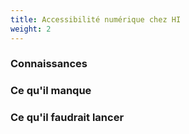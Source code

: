 ```yaml
---
title: Accessibilité numérique chez HI
weight: 2
---
```


### Connaissances 

### Ce qu'il manque

### Ce qu'il faudrait lancer
